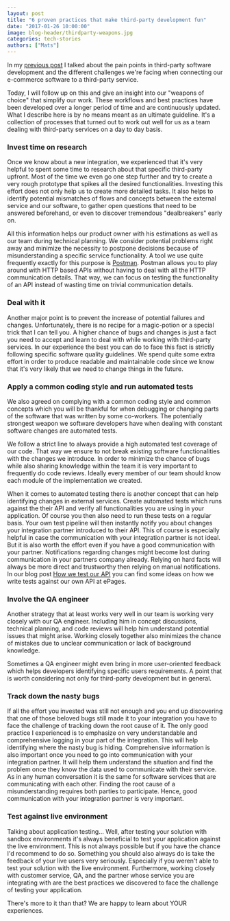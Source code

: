 ```yaml
---
layout: post
title: "6 proven practices that make third-party development fun"
date: "2017-01-26 10:00:00"
image: blog-header/thirdparty-weapons.jpg
categories: tech-stories
authors: ["Mats"]
---
```


In my [previous post](https://developer.epages.com/blog/2017/01/05/painpoints-with-thirdparty-software.html) I talked about the pain points in third-party software development and the different challenges we're facing when connecting our e-commerce software to a third-party service.

Today, I will follow up on this and give an insight into our "weapons of choice" that simplify our work.
These workflows and best practices have been developed over a longer period of time and are continuously updated.
What I describe here is by no means meant as an ultimate guideline.
It's a collection of processes that turned out to work out well for us as a team dealing with third-party services on a day to day basis.

### Invest time on research

Once we know about a new integration, we experienced that it's very helpful to spent some time to research about that specific third-party upfront.
Most of the time we even go one step further and try to create a very rough prototype that spikes all the desired functionalities.
Investing this effort does not only help us to create more detailed tasks.
It also helps to identify potential mismatches of flows and concepts between the external service and our software, to gather open questions that need to be answered beforehand, or even to discover tremendous "dealbreakers" early on.

All this information helps our product owner with his estimations as well as our team during technical planning.
We consider potential problems right away and minimize the necessity to postpone decisions because of misunderstanding a specific service functionality.
A tool we use quite frequently exactly for this purpose is [Postman](https://www.getpostman.com/).
Postman allows you to play around with HTTP based APIs without having to deal with all the HTTP communication details.
That way, we can focus on testing the functionality of an API instead of wasting time on trivial communication details.

### Deal with it

Another major point is to prevent the increase of potential failures and changes.
Unfortunately, there is no recipe for a magic-potion or a special trick that I can tell you.
A higher chance of bugs and changes is just a fact you need to accept and learn to deal with while working with third-party services.
In our experience the best you can do to face this fact is strictly following specific software quality guidelines.
We spend quite some extra effort in order to produce readable and maintainable code since we know that it's very likely that we need to change things in the future.

### Apply a common coding style and run automated tests

We also agreed on complying with a common coding style and common concepts which you will be thankful for when debugging or changing parts of the software that was written by some co-workers.
The potentially strongest weapon we software developers have when dealing with constant software changes are automated tests.

We follow a strict line to always provide a high automated test coverage of our code.
That way we ensure to not break existing software functionalities with the changes we introduce.
In order to minimize the chance of bugs while also sharing knowledge within the team it is very important to frequently do code reviews.
Ideally every member of our team should know each module of the implementation we created.

When it comes to automated testing there is another concept that can help identifying changes in external services.
Create automated tests which runs against the their API and verify all functionalities you are using in your application.
Of course you then also need to run these tests on a regular basis.
Your own test pipeline will then instantly notify you about changes your integration partner introduced to their API.
This of course is especially helpful in case the communication with your integration partner is not ideal.
But it is also worth the effort even if you have a good communication with your partner.
Notifications regarding changes might become lost during communication in your partners company already.
Relying on hard facts will always be more direct and trustworthy then relying on manual notifications.
In our blog post [How we test our API](https://developer.epages.com/blog/2016/09/29/rest-api-test-framework.html) you can find some ideas on how we write tests against our own API at ePages.

### Involve the QA engineer

Another strategy that at least works very well in our team is working very closely with our QA engineer.
Including him in concept discussions, technical planning, and code reviews will help him understand potential issues that might arise. Working closely together also minimizes the chance of mistakes due to unclear communication or lack of background knowledge.

Sometimes a QA engineer might even bring in more user-oriented feedback which helps developers identifying specific users requirements.
A point that is worth considering not only for third-party development but in general.

### Track down the nasty bugs

If all the effort you invested was still not enough and you end up discovering that one of those beloved bugs still made it to your integration you have to face the challenge of tracking down the root cause of it.
The only good practice I experienced is to emphasize on very understandable and comprehensive logging in your part of the integration.
This will help  identifying where the nasty bug is hiding.
Comprehensive information is also important once you need to go into communication with your integration partner.
It will help them understand the situation and find the problem once they know the data used to communicate with their service.
As in any human conversation it is the same for software services that are communicating with each other.
Finding the root cause of a misunderstanding requires both parties to participate.
Hence, good communication with your integration partner is very important.

### Test against live environment

Talking about application testing...
Well, after testing your solution with sandbox environments it's always beneficial to test your application against the live environment.
This is not always possible but if you have the chance I'd recommend to do so.
Something you should also always do is take the feedback of your live users very seriously.
Especially if you weren't able to test your solution with the live environment.
Furthermore, working closely with customer service, QA, and the partner whose service you are integrating with are the best practices we discovered to face the challenge of testing your application.

There's more to it than that?
We are happy to learn about YOUR experiences.
